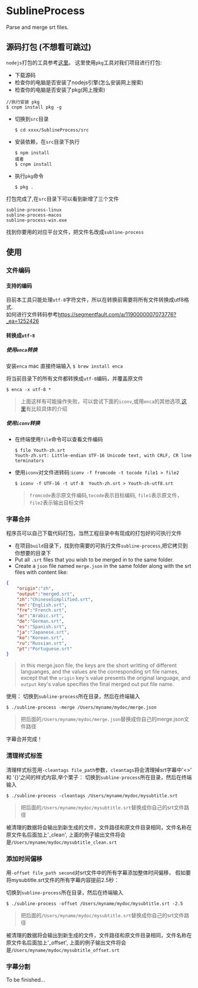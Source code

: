 # SublineProcess
Parse and merge srt files.
## 源码打包 (不想看可跳过)
`nodejs`打包的工具参考[这里](https://blog.csdn.net/weixin_33975951/article/details/86787858)。
这里使用`pkg`工具对我们项目进行打包:
- 下载源码
- 检查你的电脑是否安装了nodejs引擎(怎么安装网上搜索)
- 检查你的电脑是否安装了pkg(网上搜索)
```
//执行安装 pkg
$ cnpm install pkg -g
```
- 切换到`src`目录
  ```
  $ cd xxxx/SublineProcess⁩/src
  ```
- 安装依赖，在`src`目录下执行
  ```
  $ npm install
  或者
  $ cnpm install
  ```
- 执行`pkg`命令
     ```
  $ pkg .
  ```
打包完成了,在`src`目录下可以看到新增了三个文件
```
subline-process-linux
subline-process-macos
subline-process-win.exe
```
找到你要用的对应平台文件，把文件名改成`subline-process`

## 使用
### 文件编码
#### 支持的编码
目前本工具只能处理`utf-8`字符文件，所以在转换前需要将所有文件转换成utf8格式.   
如何进行文件转码参考<https://segmentfault.com/a/1190000007073776?_ea=1252426>

#### 转换成`utf-8`

##### 使用`enca`转换
 安装`enca`
 mac 直接终端输入
    ```
    $ brew install enca
    ```

将当前目录下的所有文件都转换成`utf-8`编码，并覆盖原文件
```
$ enca -x utf-8 *
```
>上面这样有可能操作失败，可以尝试下面的`iconv`,或用`enca`的其他选项,[这里](https://segmentfault.com/a/1190000007073776?_ea=1252426)有比较具体的介绍
##### 使用`iconv`转换
- 在终端使用`file`命令可以查看文件编码
    ```
   $ file Youth-zh.srt
    Youth-zh.srt: Little-endian UTF-16 Unicode text, with CRLF, CR line terminators
    ```
- 使用`iconv`对文件进转码:`iconv -f fromcode -t tocode file1 > file2`
  ```
  $ iconv -f UTF-16 -t utf-8  Youth-zh.srt > Youth-zh-utf8.srt
  ```
    >`fromcode`表示原文件编码,`tocode`表示目标编码, `file1`表示原文件，`file2`表示输出目标文件

### 字幕合并
程序员可以自己下载代码打包，当然工程目录中有现成的打包好的可执行文件
- 在项目`build`目录下，找到你需要的可执行文件`subline-process`,把它拷贝到你想要的目录下
- Put all `.srt` files that you wish to be merged in to the same folder.
- Create a `json` file named `merge.json` in the same folder along with the srt files with content like:
```json
{
    "origin":"zh",
    "output":"merged.srt",
    "zh":"ChineseSimplified.srt", 
    "en":"English.srt", 
    "fre":"French.srt", 
    "ar":"Arabic.srt",
    "de":"German.srt",
    "es":"Spanish.srt",
    "ja":"Japanese.srt",
    "ko":"Korean.srt",
    "ru":"Russian.srt",
    "pt":"Portuguese.srt"
}
```
> in this merge.json file, the keys are the short writting of different languanges, and the values are the corresponding srt file names, except that the `origin` key's value presents the original language, and `output` key's value specifies the final merged out put file name.

使用：
 切换到`subline-process`所在目录，然后在终端输入
  ```
  $ ./subline-process -merge /Users/myname/mydoc/merge.json
  ```
>把后面的`/Users/myname/mydoc/merge.json`替换成你自己的merge.json文件路径

字幕合并完成！

### 清理样式标签
清理样式标签用`-cleantags file_path`参数，`cleantags`将会清理掉srt字幕中'<>' 和 '{}'之间的样式内容,举个栗子：
切换到`subline-process`所在目录，然后在终端输入
  ```
  $ ./subline-process -cleantags /Users/myname/mydoc/mysubtitle.srt
  ```
>把后面的`/Users/myname/mydoc/mysubtitle.srt`替换成你自己的srt文件路径

被清理的数据将会输出到新生成的文件，文件路径和原文件目录相同，文件名称在原文件名后面加上'_clean', 上面的例子输出文件将会是`/Users/myname/mydoc/mysubtitle_clean.srt`

### 添加时间偏移
用`-offset file_path second`对srt文件中的所有字幕添加整体时间偏移，
假如要将mysubtitle.srt文件的所有字幕内容提前2.5秒：

切换到`subline-process`所在目录，然后在终端输入
  ```
  $ ./subline-process -offset /Users/myname/mydoc/mysubtitle.srt -2.5
  ```
>把后面的`/Users/myname/mydoc/mysubtitle.srt`替换成你自己的srt文件路径

被清理的数据将会输出到新生成的文件，文件路径和原文件目录相同，文件名称在原文件名后面加上'_offset', 上面的例子输出文件将会是`/Users/myname/mydoc/mysubtitle_offset.srt`

### 字幕分割
To be finished...